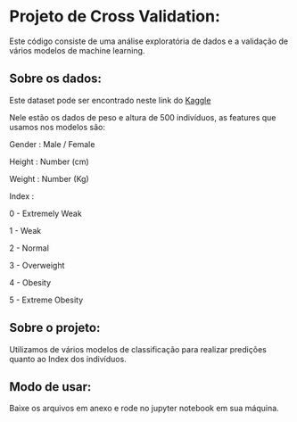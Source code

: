 # Projeto de Cross Validation:

Este código consiste de uma análise exploratória de dados e a validação de vários modelos de machine learning.

## Sobre os dados:

Este dataset pode ser encontrado neste link do [Kaggle](https://www.kaggle.com/yersever/500-person-gender-height-weight-bodymassindex) 

Nele estão os dados de peso e altura de 500 indivíduos, as features que usamos nos modelos são:

Gender : Male / Female

Height : Number (cm)

Weight : Number (Kg)

Index :

0 - Extremely Weak

1 - Weak

2 - Normal

3 - Overweight

4 - Obesity

5 - Extreme Obesity

## Sobre o projeto:

Utilizamos de vários modelos de classificação para realizar predições quanto ao Index dos indivíduos.

## Modo de usar:

Baixe os arquivos em anexo e rode no jupyter notebook em sua máquina.
